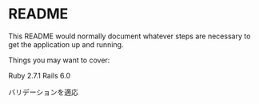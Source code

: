 # README

This README would normally document whatever steps are necessary to get the
application up and running.

Things you may want to cover:

Ruby 2.7.1
Rails 6.0

バリデーションを適応
